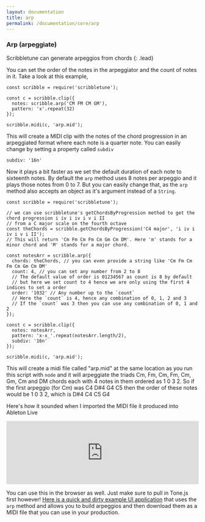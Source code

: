 ```yaml
---
layout: documentation
title: arp
permalink: /documentation/core/arp
---
```


### Arp (arpeggiate)

Scribbletune can generate arpeggios from chords
{: .lead}

You can set the order of the notes in the arpeggiator and the count of notes in it. Take a look at this example,

```
const scribble = require('scribbletune');

const c = scribble.clip({
  notes: scribble.arp('CM FM CM GM'),
  pattern: 'x'.repeat(32)
});

scribble.midi(c, 'arp.mid');
```

This will create a MIDI clip with the notes of the chord progression in an arpeggiated format where each note is a quarter note. You can easily change by setting a property called `subdiv`

```
subdiv: '16n'
```

Now it plays a bit faster as we set the default duration of each note to sixteenth notes. By default the `arp` method uses 8 notes per arpeggio and it plays those notes from 0 to 7. But you can easily change that, as the `arp` method also accepts an object as it's argument instead of a `String`.

```
const scribble = require('scribbletune');

// we can use scribbletune's getChordsByProgression method to get the chord progression i iv i iv i v i II
// from a C major scale on the fourth octave
const theChords = scribble.getChordsByProgression('C4 major', 'i iv i iv i v i II');
// This will return 'Cm Fm Cm Fm Cm Gm Cm DM'. Here 'm' stands for a minor chord and 'M' stands for a major chord.

const notesArr = scribble.arp({
  chords: theChords, // you can even provide a string like 'Cm Fm Cm Fm Cm Gm Cm DM'
  count: 4, // you can set any number from 2 to 8
  // The default value of order is 01234567 as count is 8 by default
  // but here we set count to 4 hence we are only using the first 4 indices to set a order
  order: '1032' // Any number up to the `count`
  // Here the `count` is 4, hence any combination of 0, 1, 2 and 3
  // If the `count` was 3 then you can use any combination of 0, 1 and 2
});

const c = scribble.clip({
  notes: notesArr,
  pattern: 'x-x_'.repeat(notesArr.length/2),
  subdiv: '16n'
});

scribble.midi(c, 'arp.mid');
```

This will create a midi file called "arp.mid" at the same location as you run this script with `node` and it will arpeggiate the triads Cm, Fm, Cm, Fm, Cm, Gm, Cm and DM chords each with 4 notes in them ordered as 1 0 3 2. So if the first arpeggio (for Cm) was C4 D#4 G4 C5 then the order of these notes would be 1 0 3 2, which is D#4 C4 C5 G4

Here's how it sounded when I imported the MIDI file it produced into Ableton Live

<iframe width="100%" height="166" scrolling="no" frameborder="no" allow="autoplay" src="https://w.soundcloud.com/player/?url=https%3A//api.soundcloud.com/tracks/517314963&color=%232e2e2e&auto_play=false&hide_related=false&show_comments=true&show_user=true&show_reposts=false&show_teaser=true"></iframe>

You can use this in the browser as well. Just make sure to pull in Tone.js first however! [Here is a quick and dirty example UI application](https://scribbletune.github.io/live/rpg8.html) that uses the `arp` method and allows you to build arpeggios and then download them as a MIDI file that you can use in your production.

